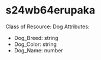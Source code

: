# s24wb64erupaka
Class of Resource: Dog
Attributes:
- Dog_Breed: string
- Dog_Color: string
- Dog_Name: number


